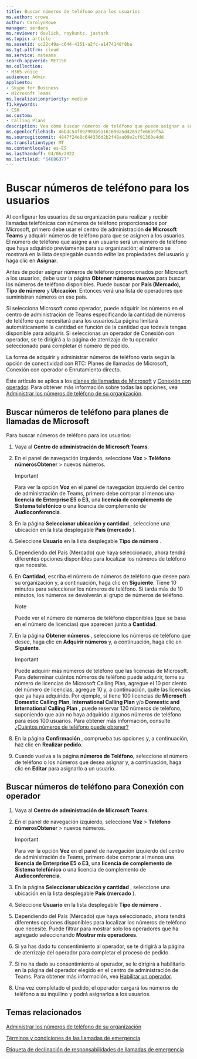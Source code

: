 ```yaml
---
title: Buscar números de teléfono para los usuarios
ms.author: crowe
author: CarolynRowe
manager: serdars
ms.reviewer: davlick, roykuntz, jastark
ms.topic: article
ms.assetid: cc22c49a-c644-4151-a2fc-a1474148f8ba
ms.tgt.pltfrm: cloud
ms.service: msteams
search.appverid: MET150
ms.collection:
- M365-voice
audience: Admin
appliesto:
- Skype for Business
- Microsoft Teams
ms.localizationpriority: medium
f1.keywords:
- CSH
ms.custom:
- Calling Plans
description: Vea cómo buscar números de teléfono que puede asignar a sus usuarios, por país o región y ciudad, y especifique la cantidad de números que necesita.
ms.openlocfilehash: 46bdc54f892993b9a161690a5d42692fe66b9f5a
ms.sourcegitcommit: 4847f24e8c644336d2b2f48aa09e2cf91360e4dd
ms.translationtype: MT
ms.contentlocale: es-ES
ms.lasthandoff: 04/06/2022
ms.locfileid: "64686377"
---
```

# <a name="search-for-telephone-numbers-for-users"></a>Buscar números de teléfono para los usuarios

Al configurar los usuarios de su organización para realizar y recibir llamadas telefónicas con números de teléfono proporcionados por Microsoft, primero debe usar el centro de administración **de Microsoft Teams** y adquirir números de teléfono para que se asignen a los usuarios. El número de teléfono que asigne a un usuario será un número de teléfono que haya adquirido previamente para su organización; el número se mostrará en la lista desplegable cuando edite las propiedades del usuario y haga clic en **Asignar**.
  
Antes de poder asignar números de teléfono proporcionados por Microsoft a los usuarios, debe usar la página **Obtener números nuevos** para buscar los números de teléfono disponibles. Puede buscar por **País (Mercado),** **Tipo de número** y **Ubicación**. Entonces verá una lista de operadores que suministran números en ese país.

Si selecciona Microsoft como operador, puede adquirir los números en el centro de administración de Teams especificando la cantidad de números de teléfono que necesitará para los usuarios.La página limitará automáticamente la cantidad en función de la cantidad que todavía tengas disponible para adquirir. Si seleccionas un operador de Conexión con operador, se te dirigirá a la página de aterrizaje de tu operador seleccionado para completar el número de pedido.

La forma de adquirir y administrar números de teléfono varía según la opción de conectividad con RTC: Planes de llamadas de Microsoft, Conexión con operador o Enrutamiento directo.

Este artículo se aplica a los [planes de llamadas de Microsoft](#search-for-telephone-numbers-for-microsoft-calling-plans) y [Conexión con operador](#search-for-telephone-numbers-for-operator-connect). Para obtener más información sobre todas las opciones, vea [Administrar los números de teléfono de su organización](/microsoftteams/manage-phone-numbers-landing-page).

## <a name="search-for-telephone-numbers-for-microsoft-calling-plans"></a>Buscar números de teléfono para planes de llamadas de Microsoft

Para buscar números de teléfono para los usuarios:
  
1. Vaya al **Centro de administración de Microsoft Teams**.

2. En el panel de navegación izquierdo, seleccione **Voz** >  **Teléfono** **númerosObtener** >  nuevos números.
  
    > [!IMPORTANT]
    > Para ver la opción **Voz** en el panel de navegación izquierdo del centro de administración de Teams, primero debe comprar al menos una **licencia de Enterprise E5 o E3**, una **licencia de complemento de Sistema telefónico** o una licencia de complemento de **Audioconferencia**.  

3. En la página **Seleccionar ubicación y cantidad** , seleccione una ubicación en la lista desplegable **País (mercado** ).

4. Seleccione **Usuario** en la lista desplegable **Tipo de número** .

5. Dependiendo del País (Mercado) que haya seleccionado, ahora tendrá diferentes opciones disponibles para localizar los números de teléfono que necesite.  

6. En **Cantidad**, escriba el número de números de teléfono que desee para su organización y, a continuación, haga clic en **Siguiente**. Tiene 10 minutos para seleccionar los números de teléfono. Si tarda más de 10 minutos, los números se devolverán al grupo de números de teléfono.

    > [!NOTE]
    > Puede ver el número de números de teléfono disponibles (que se basa en el número de licencias) que aparecen junto a **Cantidad**.
  
7. En la página **Obtener números** , seleccione los números de teléfono que desee, haga clic en **Adquirir números** y, a continuación, haga clic en **Siguiente**.

    > [!IMPORTANT]
    > Puede adquirir más números de teléfono que las licencias de Microsoft. Para determinar cuántos números de teléfono puede adquirir, tome su número de licencias de Microsoft Calling Plan, agregue el 10 por ciento del número de licencias, agregue 10 y, a continuación, quite las licencias que ya haya adquirido. Por ejemplo, si tiene 100 licencias de **Microsoft Domestic Calling Plan**, **International Calling Plan** y/o **Domestic and International Calling Plan** , puede reservar 120 números de teléfono, suponiendo que aún no haya adquirido algunos números de teléfono para esos 100 usuarios. Para obtener más información, consulte [¿Cuántos números de teléfono puede obtener?](./how-many-phone-numbers-can-you-get.md)

8. En la página **Confirmación** , comprueba tus opciones y, a continuación, haz clic en **Realizar pedido**.

9. Cuando vuelva a la página **números de Teléfono**, seleccione el número de teléfono o los números que desea asignar y, a continuación, haga clic en **Editar** para asignarlo a un usuario.

## <a name="search-for-telephone-numbers-for-operator-connect"></a>Buscar números de teléfono para Conexión con operador

1. Vaya al **Centro de administración de Microsoft Teams**.

2. En el panel de navegación izquierdo, seleccione **Voz** >  **Teléfono** **númerosObtener** >  nuevos números.
  
    > [!IMPORTANT]
    > Para ver la opción **Voz** en el panel de navegación izquierdo del centro de administración de Teams, primero debe comprar al menos una **licencia de Enterprise E5 o E3**, una **licencia de complemento de Sistema telefónico** o una licencia de complemento de **Audioconferencia**.  

3. En la página **Seleccionar ubicación y cantidad** , seleccione una ubicación en la lista desplegable **País (mercado** ).

4. Seleccione **Usuario** en la lista desplegable **Tipo de número** .

5. Dependiendo del País (Mercado) que haya seleccionado, ahora tendrá diferentes opciones disponibles para localizar los números de teléfono que necesite. Puede filtrar para mostrar solo los operadores que ha agregado seleccionando **Mostrar mis operadores**.

6. Si ya has dado tu consentimiento al operador, se te dirigirá a la página de aterrizaje del operador para completar el proceso de pedido.

7. Si no ha dado su consentimiento al operador, se le dirigirá a habilitarlo en la página del operador elegido en el centro de administración de Teams. Para obtener más información, vea [Habilitar un operador](operator-connect-configure.md#enable-an-operator).

8. Una vez completado el pedido, el operador cargará los números de teléfono a su inquilino y podrá asignarlos a los usuarios.  

## <a name="related-topics"></a>Temas relacionados

[Administrar los números de teléfono de su organización](manage-phone-numbers-landing-page.md)

[Términos y condiciones de las llamadas de emergencia](./emergency-calling-terms-and-conditions.md)

[Etiqueta de declinación de responsabilidades de llamadas de emergencia](https://github.com/MicrosoftDocs/OfficeDocs-SkypeForBusiness/blob/live/Teams/downloads/emergency-calling/emergency-calling-label-(en-us)-(v.1.0).zip?raw=true)
